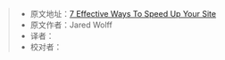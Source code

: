 > * 原文地址：[7 Effective Ways To Speed Up Your Site](https://www.freecodecamp.org/news/seven-ways-to-optimize-your-site-for-speed/)
> * 原文作者：Jared Wolff
> * 译者：
> * 校对者：
